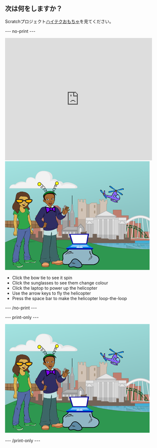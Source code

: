 ## 次は何をしますか？

Scratchプロジェクト[ハイテクおもちゃ](https://projects.raspberrypi.org/en/projects/tech-toys)を見てください。

--- no-print ---

<div class="scratch-preview">
  <iframe allowtransparency="true" width="485" height="402" src="https://scratch.mit.edu/projects/embed/301514002/?autostart=false" frameborder="0" scrolling="no"></iframe>
  <img src="images/toys-final.png">
</div>

+ Click the bow tie to see it spin
+ Click the sunglasses to see them change colour
+ Click the laptop to power up the helicopter
+ Use the arrow keys to fly the helicopter
+ Press the space bar to make the helicopter loop-the-loop

--- /no-print ---

--- print-only ---

![complete project](images/toys-final.png)

--- /print-only ---